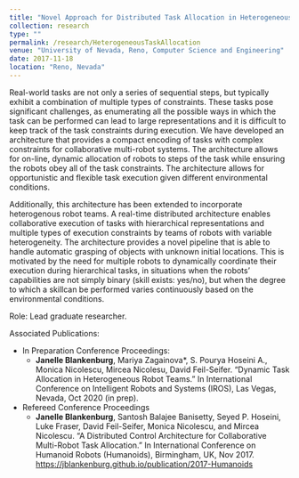 ```yaml
---
title: "Novel Approach for Distributed Task Allocation in Heterogeneous Teams"
collection: research
type: ""
permalink: /research/HeterogeneousTaskAllocation
venue: "University of Nevada, Reno, Computer Science and Engineering"
date: 2017-11-18
location: "Reno, Nevada"
---
```


Real-world tasks are not only a series of sequential steps, but typically exhibit a combination of multiple types of constraints. These tasks pose significant challenges, as enumerating all the possible ways in which the task can be performed can lead to large representations and it is difficult to keep track of the task constraints during execution. We have developed an architecture that provides a compact encoding of tasks with complex constraints for collaborative multi-robot systems. The architecture allows for on-line, dynamic allocation of robots to steps of the task while ensuring the robots obey all of the task constraints. The architecture allows for opportunistic and flexible task execution given different environmental conditions.

Additionally, this architecture has been extended to incorporate heterogenous robot teams. A real-time distributed architecture enables collaborative execution of tasks with hierarchical representations and multiple types of execution constraints by teams of robots with variable heterogeneity. The architecture provides a novel pipeline that is able to handle automatic grasping of objects with unknown initial locations. This is motivated by the need for multiple robots to dynamically coordinate their execution during hierarchical tasks, in situations when the robots’ capabilities are not simply binary (skill exists: yes/no), but when the degree to which a skillcan be performed varies continuously based on the environmental conditions. 

Role: Lead graduate researcher.

Associated Publications: 
* In Preparation Conference Proceedings: 
	* __Janelle Blankenburg__, Mariya Zagainova*, S. Pourya Hoseini A., Monica Nicolescu, Mircea Nicolesu, David Feil-Seifer. “Dynamic Task Allocation in Heterogeneous Robot Teams.” In International Conference on Intelligent Robots and Systems (IROS), Las Vegas, Nevada, Oct 2020 (in prep).
* Refereed Conference Proceedings
	* __Janelle Blankenburg__, Santosh Balajee Banisetty, Seyed P. Hoseini, Luke Fraser, David Feil-Seifer, Monica Nicolescu, and Mircea Nicolescu. “A Distributed Control Architecture for Collaborative Multi-Robot Task Allocation.” In International Conference on Humanoid Robots (Humanoids), Birmingham, UK, Nov 2017. <https://jblankenburg.github.io/publication/2017-Humanoids>
